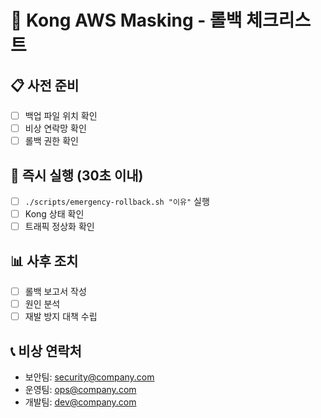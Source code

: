 # 🔄 Kong AWS Masking - 롤백 체크리스트

## 📋 사전 준비
- [ ] 백업 파일 위치 확인
- [ ] 비상 연락망 확인
- [ ] 롤백 권한 확인

## 🚨 즉시 실행 (30초 이내)
- [ ] `./scripts/emergency-rollback.sh "이유"` 실행
- [ ] Kong 상태 확인
- [ ] 트래픽 정상화 확인

## 📊 사후 조치
- [ ] 롤백 보고서 작성
- [ ] 원인 분석
- [ ] 재발 방지 대책 수립

## 📞 비상 연락처
- 보안팀: security@company.com
- 운영팀: ops@company.com
- 개발팀: dev@company.com
